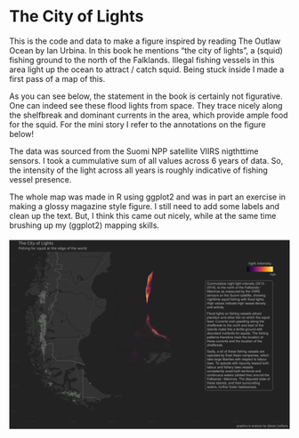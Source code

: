 # The City of Lights

This is the code and data to make a figure inspired by reading The Outlaw Ocean by Ian Urbina. In this book he mentions “the city of lights”, a (squid) fishing ground to the north of the Falklands. Illegal fishing vessels in this area light up the ocean to attract / catch squid. Being stuck inside I made a first pass of a map of this.

As you can see below, the statement in the book is certainly not figurative. One can indeed see these flood lights from space. They trace nicely along the shelfbreak and dominant currents in the area, which provide ample food for the squid. For the mini story I refer to the annotations on the figure below!

The data was sourced from the Suomi NPP satellite VIIRS nigthttime sensors. I took a cummulative sum of all values across 6 years of data. So, the intensity of the light across all years is roughly indicative of fishing vessel presence.

The whole map was made in R using ggplot2 and was in part an exercise in making a glossy magazine style figure. I still need to add some labels and clean up the text. But, I think this came out nicely, while at the same time brushing up my (ggplot2) mapping skills.

![](https://raw.githubusercontent.com/khufkens/city_of_lights/master/city_of_lights.png)